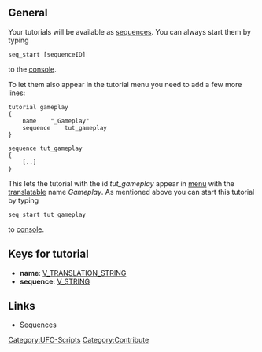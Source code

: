 ## General

Your tutorials will be available as
[sequences](UFO-Scripts/seq_*.ufo "wikilink"). You can always start them
by typing

    seq_start [sequenceID]

to the [console](console "wikilink").

To let them also appear in the tutorial menu you need to add a few more
lines:

    tutorial gameplay
    {
        name    "_Gameplay"
        sequence    tut_gameplay
    }

    sequence tut_gameplay
    {
        [..]
    }

This lets the tutorial with the id *tut_gameplay* appear in
[menu](UFO-Scripts/menu_*.ufo "wikilink") with the
[translatable](translating "wikilink") name *Gameplay*. As mentioned
above you can start this tutorial by typing

    seq_start tut_gameplay

to [console](console "wikilink").

## Keys for tutorial

- **name**: [V_TRANSLATION_STRING](V_TRANSLATION_STRING "wikilink")
- **sequence**: [V_STRING](V_STRING "wikilink")

## Links

- [Sequences](UFO-Scripts/seq_*.ufo "wikilink")

[Category:UFO-Scripts](Category:UFO-Scripts "wikilink")
[Category:Contribute](Category:Contribute "wikilink")